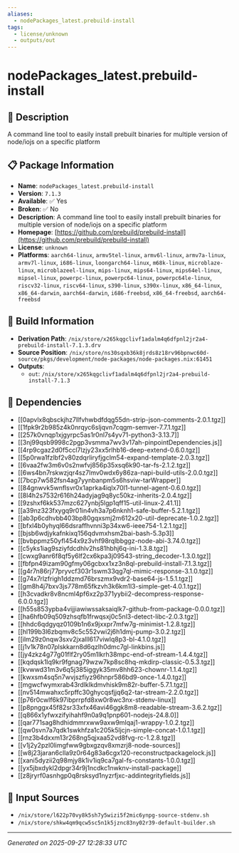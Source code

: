 ```yaml
---
aliases:
  - nodePackages_latest.prebuild-install
tags:
  - license/unknown
  - outputs/out
---
```


# nodePackages_latest.prebuild-install

## 📝 Description

A command line tool to easily install prebuilt binaries for multiple version of node/iojs on a specific platform

## 📋 Package Information

- **Name**: `nodePackages_latest.prebuild-install`
- **Version**: `7.1.3`
- **Available**: ✅ Yes
- **Broken**: ✅ No
- **Description**: A command line tool to easily install prebuilt binaries for multiple version of node/iojs on a specific platform
- **Homepage**: [https://github.com/prebuild/prebuild-install](https://github.com/prebuild/prebuild-install)
- **License**: `unknown`
- **Platforms**: `aarch64-linux`, `armv5tel-linux`, `armv6l-linux`, `armv7a-linux`, `armv7l-linux`, `i686-linux`, `loongarch64-linux`, `m68k-linux`, `microblaze-linux`, `microblazeel-linux`, `mips-linux`, `mips64-linux`, `mips64el-linux`, `mipsel-linux`, `powerpc-linux`, `powerpc64-linux`, `powerpc64le-linux`, `riscv32-linux`, `riscv64-linux`, `s390-linux`, `s390x-linux`, `x86_64-linux`, `x86_64-darwin`, `aarch64-darwin`, `i686-freebsd`, `x86_64-freebsd`, `aarch64-freebsd`

## 🔧 Build Information

- **Derivation Path**: `/nix/store/x265kqgclivf1adalm4q6dfpnl2jr2a4-prebuild-install-7.1.3.drv`
- **Source Position**: `/nix/store/ns30sqxb36k8jrds8z18rv96bpnwc60d-source/pkgs/development/node-packages/node-packages.nix:61451`
- **Outputs**:
  - `out`:  `/nix/store/x265kqgclivf1adalm4q6dfpnl2jr2a4-prebuild-install-7.1.3`

## 🔗 Dependencies

- [[0apvlx8qbsckjhz7llfvhwbdfdqg55dn-strip-json-comments-2.0.1.tgz]]
- [[1fpk9r2b985z4k0nrqyc6sljqvn7cqgm-semver-7.7.1.tgz]]
- [[257k0vnqp1xjgyrpc5as1r0nl7s4yv71-python3-3.13.7]]
- [[3nj99qsb9998c2pgp3vsmma7wv3v17ah-pinpointDependencies.js]]
- [[4rp9cgaz2d0f5ccl7lzjy23xx5rlhb16-deep-extend-0.6.0.tgz]]
- [[5p0rwa1fzlbf2v80zdqrliryfjgclm54-expand-template-2.0.3.tgz]]
- [[6vaa2fw3m6v0s2nwfvj856p35xsq6k90-tar-fs-2.1.2.tgz]]
- [[6ws4bn7rskwzjqr4sz7lmv0wdx6y86za-napi-build-utils-2.0.0.tgz]]
- [[7bcp7w582fsn4ag7yynbanpm5s6hsviw-tarWrapper]]
- [[84gnwvk5wnflsvr0x1aprka4iqlx70l1-tunnel-agent-0.6.0.tgz]]
- [[8l4h2s7532r616h24adyjag9q8yc50kz-inherits-2.0.4.tgz]]
- [[9zshxf6kk537mzc627ynbj5lgp1qff15-util-linux-2.41.1]]
- [[a39nz323fxygq9r01in4vh3a7p6nknh1-safe-buffer-5.2.1.tgz]]
- [[ab3p6cdhvbb403bp80gqxsmj2m612x20-util-deprecate-1.0.2.tgz]]
- [[bfxl4b0yhyql66dsraffhvnni3p34xw6-ieee754-1.2.1.tgz]]
- [[bjsb6wdjykafnkixq156qdvmxhsm2bai-bash-5.3p3]]
- [[bvbppmz50yfl454x9z3vhf98rqlbbggz-node-abi-3.74.0.tgz]]
- [[c5yks1iag9sziyfdcdhlv2hs81hbhj6q-ini-1.3.8.tgz]]
- [[cwxg9anr6f8qf5y6lf2cx6kpa3j09543-string_decoder-1.3.0.tgz]]
- [[fbfpn49izam90gfmy06gcbxx1xz3n8ql-prebuild-install-7.1.3.tgz]]
- [[g4r7n86rj77pryvcf303r1swm33qg7ql-mimic-response-3.1.0.tgz]]
- [[g74x7rlzfrigh1ddzmd76brszmx9vdr2-base64-js-1.5.1.tgz]]
- [[gm8h4j7bxv3js778m65fkzvh3k6km1l3-simple-get-4.0.1.tgz]]
- [[h3cvadkr8v8ncml4pf6xz2p371yybii2-decompress-response-6.0.0.tgz]]
- [[h55s853ypba4vijjiawiwssaksaiqlk7-github-from-package-0.0.0.tgz]]
- [[ha6hfb09q509zhsqfb1frwqsxj0c5nl3-detect-libc-2.0.3.tgz]]
- [[hhdc6qdgyqz0109b1n6x9jxxpr7mfw7g-minimist-1.2.8.tgz]]
- [[hl199b3l6zbqmv8c5c552vwi2j6h1dmj-pump-3.0.2.tgz]]
- [[ilm29z0nqw3sxv2jxalll617viwlq8p3-bl-4.1.0.tgz]]
- [[j1v1k78n07plskkarn8d6qzlh0dmc7gl-linkbins.js]]
- [[jy4zkz4g77g01flf2ry05m1lkrh38mpc-end-of-stream-1.4.4.tgz]]
- [[kqdqsk1lq9kr9fgnag79wzw7kp8sc8hq-mkdirp-classic-0.5.3.tgz]]
- [[kvwwd31m3v6q5j385iggyk35mv8hh623-chownr-1.1.4.tgz]]
- [[kwxsm4sq5n7wvjszfiyz96hnpr586bd9-once-1.4.0.tgz]]
- [[mgwcfwymxrab43rdlklkdmvhisk9m82r-buffer-5.7.1.tgz]]
- [[nv514mwahxc5rpffc30ghycqsfjjq6q2-tar-stream-2.2.0.tgz]]
- [[p76r0cwlf6k97ibprrpfd8xw0r8wc3nx-stdenv-linux]]
- [[p8pnggx45f82sr33xfx46avi46ggk8m8-readable-stream-3.6.2.tgz]]
- [[q866x1yfwxzifyihahf9n0a9q1pnp601-nodejs-24.8.0]]
- [[qar771sag8hdhidmmrxww9axw9mlqaj1-wrappy-1.0.2.tgz]]
- [[qw0svn7a7qdk1swkhfza1c205k5ljcjn-simple-concat-1.0.1.tgz]]
- [[rnz3b4dxxm13r268ng5qjxaa52vd8fvg-rc-1.2.8.tgz]]
- [[v1j2y2pzl0limgfww9gbxgzqv8xmzrj8-node-sources]]
- [[w8j23jaran6clla9z0r64g83a6cgx120-reconstructpackagelock.js]]
- [[xani5dyzii2q98mjy8k1iv1iq9ca7gal-fs-constants-1.0.0.tgz]]
- [[yx5jbxdykl2dpgr34r9j1ncdkc1nwknv-install-package]]
- [[z8jryrf0asnhgp0q8rsksyd1nyzrfjxc-addintegrityfields.js]]

## 📁 Input Sources

- `/nix/store/l622p70vy8k5sh7y5wizi5f2mic6ynpg-source-stdenv.sh`
- `/nix/store/shkw4qm9qcw5sc5n1k5jznc83ny02r39-default-builder.sh`

---
*Generated on 2025-09-27 12:28:33 UTC*
